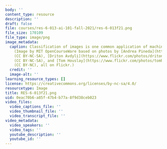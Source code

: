 ```yaml
---
body: ''
content_type: resource
description: ''
draft: false
file: courses/res-6-013-ai-101-fall-2021/res-6-013f21.png
file_size: 170109
file_type: image/png
image_metadata:
  caption: Classification of images is one common application of machine learning.
    (Image by MIT OpenCourseWare based on photos by [Andrea Pineda](https://www.flickr.com/photos/pine87/2787209562)
    (CC BY-NC-SA), [Driton Avdyli](https://www.flickr.com/photos/driton/2485380411)
    (CC BY-NC-SA), and [Tom Houslay](https://www.flickr.com/photos/tomhouslay/14962688165)
    (CC BY-NC), all on Flickr.)
  credit: ''
  image-alt: ''
learning_resource_types: []
license: https://creativecommons.org/licenses/by-nc-sa/4.0/
resourcetype: Image
title: RES-6-013f21.png
uid: 0eac70b6-a85f-47b4-b77a-8f9d38ceb023
video_files:
  video_captions_file: ''
  video_thumbnail_file: ''
  video_transcript_file: ''
video_metadata:
  video_speakers: ''
  video_tags: ''
  youtube_description: ''
  youtube_id: ''
---
```


